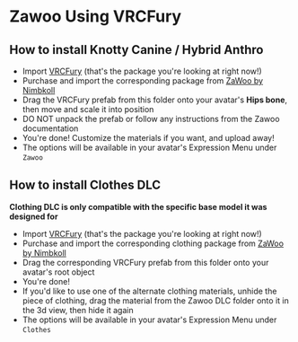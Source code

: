 Zawoo Using VRCFury
==

## How to install Knotty Canine / Hybrid Anthro
* Import [VRCFury](https://vrcfury.com) (that's the package you're looking at right now!)
* Purchase and import the corresponding package from [ZaWoo by Nimbkoll](https://zawoo.gumroad.com/)
* Drag the VRCFury prefab from this folder onto your avatar's **Hips bone**, then move and scale it into position
* DO NOT unpack the prefab or follow any instructions from the Zawoo documentation
* You're done! Customize the materials if you want, and upload away!
* The options will be available in your avatar's Expression Menu under `Zawoo`

## How to install Clothes DLC
**Clothing DLC is only compatible with the specific base model it was designed for**
* Import [VRCFury](https://vrcfury.com) (that's the package you're looking at right now!)
* Purchase and import the corresponding clothing package from [ZaWoo by Nimbkoll](https://zawoo.gumroad.com/)
* Drag the corresponding VRCFury prefab from this folder onto your avatar's root object
* You're done!
* If you'd like to use one of the alternate clothing materials, unhide the piece of clothing, drag the material from the Zawoo DLC folder onto it in the 3d view, then hide it again
* The options will be available in your avatar's Expression Menu under `Clothes`
